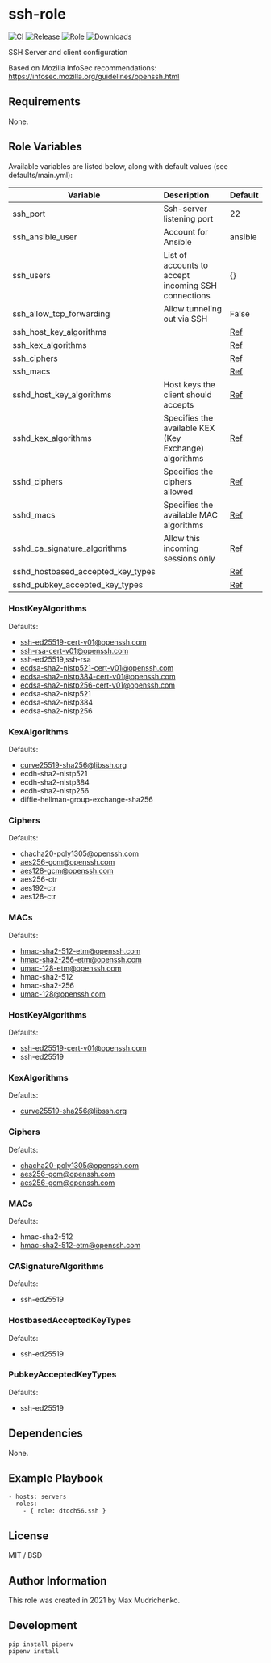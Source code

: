 ssh-role
=========

[![CI](https://github.com/dtoch56/ansible-role-ssh/workflows/CI/badge.svg?event=push)](https://github.com/dtoch56/ansible-role-ssh/actions?query=workflow%3ACI)
[![Release](https://github.com/dtoch56/ansible-role-ssh/workflows/Release/badge.svg?event=push)](https://github.com/dtoch56/ansible-role-ssh/actions?query=workflow%3ARelease)
[![Role](https://img.shields.io/ansible/role/53355)](https://galaxy.ansible.com/dtoch56/ssh)
[![Downloads](https://img.shields.io/badge/dynamic/json?color=blueviolet&label=Galaxy%20Downloads&query=%24.download_count&url=https%3A%2F%2Fgalaxy.ansible.com%2Fapi%2Fv1%2Froles%2F53355%2F%3Fformat%3Djson)](https://galaxy.ansible.com/dtoch56/ssh)


SSH Server and client configuration

Based on Mozilla InfoSec recommendations: https://infosec.mozilla.org/guidelines/openssh.html

Requirements
------------

None.

Role Variables
--------------

Available variables are listed below, along with default values (see defaults/main.yml):

| Variable                          | Description                                           | Default                              |
|-----------------------------------|:------------------------------------------------------|:-------------------------------------|
| ssh_port                          | Ssh-server listening port                             | 22                                   |
| ssh_ansible_user                  | Account for Ansible                                   | ansible                              |
| ssh_users                         | List of accounts to accept incoming SSH connections   | {}                                   |
| ssh_allow_tcp_forwarding          | Allow tunneling out via SSH                           | False                                |
| ssh_host_key_algorithms           |                                                       | [Ref](#ssh_host_key_algorithms)      |
| ssh_kex_algorithms                |                                                       | [Ref](#ssh_kex_algorithms)           |
| ssh_ciphers                       |                                                       | [Ref](#ssh_kex_algorithms)           |
| ssh_macs                          |                                                       | [Ref](#ssh_kex_algorithms)           |
| sshd_host_key_algorithms          | Host keys the client should accepts                   | [Ref](#ssh_kex_algorithms)           |
| sshd_kex_algorithms               | Specifies the available KEX (Key Exchange) algorithms | [Ref](#ssh_kex_algorithms)           |
| sshd_ciphers                      | Specifies the ciphers allowed                         | [Ref](#ssh_kex_algorithms)           |
| sshd_macs                         | Specifies the available MAC algorithms                | [Ref](#ssh_kex_algorithms)           |
| sshd_ca_signature_algorithms      | Allow this incoming sessions only                     | [Ref](#sshd_ca_signature_algorithms) |
| sshd_hostbased_accepted_key_types |                                                       | [Ref](#ssh_kex_algorithms)           |
| sshd_pubkey_accepted_key_types    |                                                       | [Ref](#ssh_kex_algorithms)           |



### <a name="ssh_host_key_algorithms"></a>HostKeyAlgorithms

Defaults:
  - ssh-ed25519-cert-v01@openssh.com
  - ssh-rsa-cert-v01@openssh.com
  - ssh-ed25519,ssh-rsa
  - ecdsa-sha2-nistp521-cert-v01@openssh.com
  - ecdsa-sha2-nistp384-cert-v01@openssh.com
  - ecdsa-sha2-nistp256-cert-v01@openssh.com
  - ecdsa-sha2-nistp521
  - ecdsa-sha2-nistp384
  - ecdsa-sha2-nistp256

### <a name="ssh_kex_algorithms"></a>KexAlgorithms

Defaults:
  - curve25519-sha256@libssh.org
  - ecdh-sha2-nistp521
  - ecdh-sha2-nistp384
  - ecdh-sha2-nistp256
  - diffie-hellman-group-exchange-sha256

### <a name="ssh_ciphers"></a>Ciphers

Defaults:
  - chacha20-poly1305@openssh.com
  - aes256-gcm@openssh.com
  - aes128-gcm@openssh.com
  - aes256-ctr
  - aes192-ctr
  - aes128-ctr

### <a name="ssh_macs"></a>MACs

Defaults:
  - hmac-sha2-512-etm@openssh.com
  - hmac-sha2-256-etm@openssh.com
  - umac-128-etm@openssh.com
  - hmac-sha2-512
  - hmac-sha2-256
  - umac-128@openssh.com

### <a name="sshd_host_key_algorithms"></a>HostKeyAlgorithms

Defaults:
  - ssh-ed25519-cert-v01@openssh.com
  - ssh-ed25519

### <a name="sshd_kex_algorithms"></a>KexAlgorithms

Defaults:
  - curve25519-sha256@libssh.org

### <a name="sshd_ciphers"></a>Ciphers

Defaults:
  - chacha20-poly1305@openssh.com
  - aes256-gcm@openssh.com
  - aes256-gcm@openssh.com

### <a name="sshd_macs"></a> MACs

Defaults:
  - hmac-sha2-512
  - hmac-sha2-512-etm@openssh.com

### <a name="sshd_ca_signature_algorithms"></a>CASignatureAlgorithms

Defaults:
  - ssh-ed25519

### <a name="sshd_hostbased_accepted_key_types"></a>HostbasedAcceptedKeyTypes

Defaults:
  - ssh-ed25519

### <a name="sshd_pubkey_accepted_key_types"></a>PubkeyAcceptedKeyTypes

Defaults:
  - ssh-ed25519

Dependencies
------------

None.

Example Playbook
----------------

    - hosts: servers
      roles:
        - { role: dtoch56.ssh }

License
-------

MIT / BSD

Author Information
------------------

This role was created in 2021 by Max Mudrichenko.

Development
------------------

    pip install pipenv
    pipenv install

